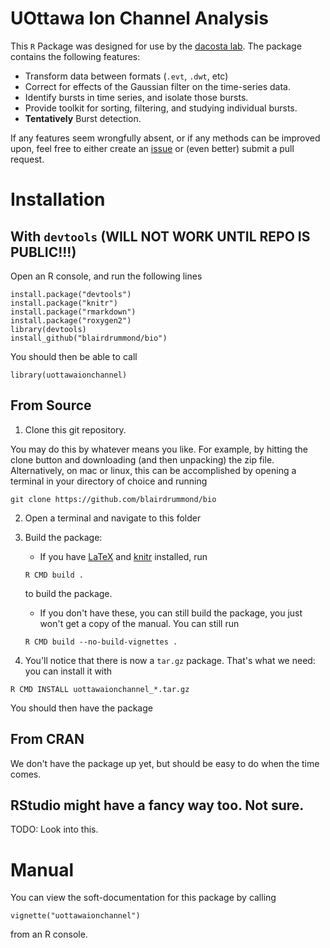 # UOttawa Ion Channel Analysis

This `R` Package was designed for use by the [dacosta lab](http://www.dacosta.net/). The package contains the following features:

- Transform data between formats (`.evt`, `.dwt`, etc)
- Correct for effects of the Gaussian filter on the time-series data.
- Identify bursts in time series, and isolate those bursts.
- Provide toolkit for sorting, filtering, and studying individual bursts.
- **Tentatively** Burst detection.

If any features seem wrongfully absent, or if any methods can be improved upon, feel free to either create an [issue](https://github.com/blairdrummond/bio/issues) or (even better) submit a pull request.

# Installation

## With `devtools` (**WILL NOT WORK UNTIL REPO IS PUBLIC!!!**)

Open an R console, and run the following lines

```{.R}
install.package("devtools")
install.package("knitr")
install.package("rmarkdown")
install.package("roxygen2")
library(devtools)
install_github("blairdrummond/bio")
```

You should then be able to call

```{.R}
library(uottawaionchannel)
```

## From Source 

1. Clone this git repository. 

You may do this by whatever means you like. For example, by hitting the clone button and downloading (and then unpacking) the zip file. Alternatively, on mac or linux, this can be accomplished by opening a terminal in your directory of choice and running 

```
git clone https://github.com/blairdrummond/bio
```

2. Open a terminal and navigate to this folder

3. Build the package: 
	- If you have [LaTeX](https://www.latex-project.org/) and [knitr](https://github.com/yihui/knitr) installed, run
	  
	~~~
	R CMD build .
	~~~
	
	to build the package.
	
	- If you don't have these, you can still build the package, you just won't get a copy of the manual. You can still run
	
	~~~
	R CMD build --no-build-vignettes .
	~~~
	
4. You'll notice that there is now a `tar.gz` package. That's what we need: you can install it with

~~~
R CMD INSTALL uottawaionchannel_*.tar.gz
~~~

You should then have the package

## From CRAN

We don't have the package up yet, but should be easy to do when the time comes.

## RStudio might have a fancy way too. Not sure.

TODO: Look into this.

# Manual

You can view the soft-documentation for this package by calling

```{.R}
vignette("uottawaionchannel")
```

from an R console.
